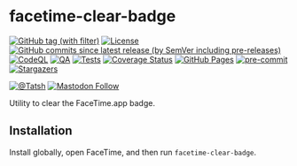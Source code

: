 # facetime-clear-badge

[![GitHub tag (with filter)](https://img.shields.io/github/v/tag/Tatsh/facetime-clear-badge)](https://github.com/Tatsh/facetime-clear-badge/tags)
[![License](https://img.shields.io/github/license/Tatsh/facetime-clear-badge)](https://github.com/Tatsh/facetime-clear-badge/blob/master/LICENSE.txt)
[![GitHub commits since latest release (by SemVer including pre-releases)](https://img.shields.io/github/commits-since/Tatsh/facetime-clear-badge/v0.0.2/master)](https://github.com/Tatsh/facetime-clear-badge/compare/v0.0.2...master)
[![CodeQL](https://github.com/Tatsh/facetime-clear-badge/actions/workflows/codeql.yml/badge.svg)](https://github.com/Tatsh/facetime-clear-badge/actions/workflows/codeql.yml)
[![QA](https://github.com/Tatsh/facetime-clear-badge/actions/workflows/qa.yml/badge.svg)](https://github.com/Tatsh/facetime-clear-badge/actions/workflows/qa.yml)
[![Tests](https://github.com/Tatsh/facetime-clear-badge/actions/workflows/tests.yml/badge.svg)](https://github.com/Tatsh/facetime-clear-badge/actions/workflows/tests.yml)
[![Coverage Status](https://coveralls.io/repos/github/Tatsh/facetime-clear-badge/badge.svg?branch=master)](https://coveralls.io/github/Tatsh/facetime-clear-badge?branch=master)
[![GitHub Pages](https://github.com/Tatsh/facetime-clear-badge/actions/workflows/pages/pages-build-deployment/badge.svg)](https://tatsh.github.io/facetime-clear-badge/)
[![pre-commit](https://img.shields.io/badge/pre--commit-enabled-brightgreen?logo=pre-commit&logoColor=white)](https://github.com/pre-commit/pre-commit)
[![Stargazers](https://img.shields.io/github/stars/Tatsh/facetime-clear-badge?logo=github&style=flat)](https://github.com/Tatsh/facetime-clear-badge/stargazers)

[![@Tatsh](https://img.shields.io/badge/dynamic/json?url=https%3A%2F%2Fpublic.api.bsky.app%2Fxrpc%2Fapp.bsky.actor.getProfile%2F%3Factor%3Ddid%3Aplc%3Auq42idtvuccnmtl57nsucz72%26query%3D%24.followersCount%26style%3Dsocial%26logo%3Dbluesky%26label%3DFollow%2520%40Tatsh&query=%24.followersCount&style=social&logo=bluesky&label=Follow%20%40Tatsh)](https://bsky.app/profile/Tatsh.bsky.social)
[![Mastodon Follow](https://img.shields.io/mastodon/follow/109370961877277568?domain=hostux.social&style=social)](https://hostux.social/@Tatsh)

Utility to clear the FaceTime.app badge.

## Installation

Install globally, open FaceTime, and then run `facetime-clear-badge`.
